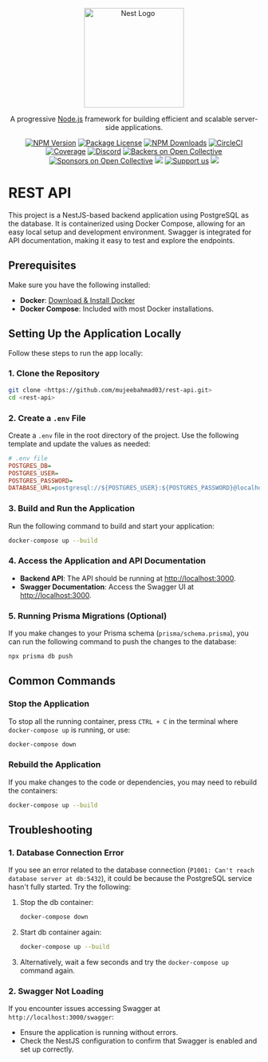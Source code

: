 <p align="center">
  <a href="http://nestjs.com/" target="blank"><img src="https://nestjs.com/img/logo-small.svg" width="200" alt="Nest Logo" /></a>
</p>

[circleci-image]: https://img.shields.io/circleci/build/github/nestjs/nest/master?token=abc123def456
[circleci-url]: https://circleci.com/gh/nestjs/nest

  <p align="center">A progressive <a href="http://nodejs.org" target="_blank">Node.js</a> framework for building efficient and scalable server-side applications.</p>
    <p align="center">
<a href="https://www.npmjs.com/~nestjscore" target="_blank"><img src="https://img.shields.io/npm/v/@nestjs/core.svg" alt="NPM Version" /></a>
<a href="https://www.npmjs.com/~nestjscore" target="_blank"><img src="https://img.shields.io/npm/l/@nestjs/core.svg" alt="Package License" /></a>
<a href="https://www.npmjs.com/~nestjscore" target="_blank"><img src="https://img.shields.io/npm/dm/@nestjs/common.svg" alt="NPM Downloads" /></a>
<a href="https://circleci.com/gh/nestjs/nest" target="_blank"><img src="https://img.shields.io/circleci/build/github/nestjs/nest/master" alt="CircleCI" /></a>
<a href="https://coveralls.io/github/nestjs/nest?branch=master" target="_blank"><img src="https://coveralls.io/repos/github/nestjs/nest/badge.svg?branch=master#9" alt="Coverage" /></a>
<a href="https://discord.gg/G7Qnnhy" target="_blank"><img src="https://img.shields.io/badge/discord-online-brightgreen.svg" alt="Discord"/></a>
<a href="https://opencollective.com/nest#backer" target="_blank"><img src="https://opencollective.com/nest/backers/badge.svg" alt="Backers on Open Collective" /></a>
<a href="https://opencollective.com/nest#sponsor" target="_blank"><img src="https://opencollective.com/nest/sponsors/badge.svg" alt="Sponsors on Open Collective" /></a>
  <a href="https://paypal.me/kamilmysliwiec" target="_blank"><img src="https://img.shields.io/badge/Donate-PayPal-ff3f59.svg"/></a>
    <a href="https://opencollective.com/nest#sponsor"  target="_blank"><img src="https://img.shields.io/badge/Support%20us-Open%20Collective-41B883.svg" alt="Support us"></a>
  <a href="https://twitter.com/nestframework" target="_blank"><img src="https://img.shields.io/twitter/follow/nestframework.svg?style=social&label=Follow"></a>
</p>
  <!--[![Backers on Open Collective](https://opencollective.com/nest/backers/badge.svg)](https://opencollective.com/nest#backer)
  [![Sponsors on Open Collective](https://opencollective.com/nest/sponsors/badge.svg)](https://opencollective.com/nest#sponsor)-->

# REST API

This project is a NestJS-based backend application using PostgreSQL as the database. It is containerized using Docker Compose, allowing for an easy local setup and development environment. Swagger is integrated for API documentation, making it easy to test and explore the endpoints.

## Prerequisites

Make sure you have the following installed:

- **Docker**: [Download & Install Docker](https://docs.docker.com/get-docker/)
- **Docker Compose**: Included with most Docker installations.

## Setting Up the Application Locally

Follow these steps to run the app locally:

### 1. Clone the Repository

```bash
git clone <https://github.com/mujeebahmad03/rest-api.git>
cd <rest-api>
```

### 2. Create a `.env` File

Create a `.env` file in the root directory of the project. Use the following template and update the values as needed:

```ini
# .env file
POSTGRES_DB=
POSTGRES_USER=
POSTGRES_PASSWORD=
DATABASE_URL=postgresql://${POSTGRES_USER}:${POSTGRES_PASSWORD}@localhost:5434/${POSTGRES_DB}?schema=public
```

### 3. Build and Run the Application

Run the following command to build and start your application:

```bash
docker-compose up --build
```

### 4. Access the Application and API Documentation

- **Backend API**: The API should be running at [http://localhost:3000](http://localhost:3000).
- **Swagger Documentation**: Access the Swagger UI at [http://localhost:3000](http://localhost:3000/swagger).

### 5. Running Prisma Migrations (Optional)

If you make changes to your Prisma schema (`prisma/schema.prisma`), you can run the following command to push the changes to the database:

```bash
npx prisma db push
```

## Common Commands

### Stop the Application

To stop all the running container, press `CTRL + C` in the terminal where `docker-compose up` is running, or use:

```bash
docker-compose down
```

### Rebuild the Application

If you make changes to the code or dependencies, you may need to rebuild the containers:

```bash
docker-compose up --build
```

## Troubleshooting

### 1. **Database Connection Error**

If you see an error related to the database connection (`P1001: Can't reach database server at db:5432`), it could be because the PostgreSQL service hasn't fully started. Try the following:

1. Stop the db container:

    ```bash
    docker-compose down
    ```

2. Start db container again:

    ```bash
    docker-compose up --build
    ```

3. Alternatively, wait a few seconds and try the `docker-compose up` command again.

### 2. **Swagger Not Loading**

If you encounter issues accessing Swagger at `http://localhost:3000/swagger`:

- Ensure the application is running without errors.
- Check the NestJS configuration to confirm that Swagger is enabled and set up correctly.
